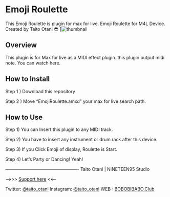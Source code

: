 # Emoji Roulette
  This Emoji Roulette is plugin for max for live.
  Emoji Roulette for M4L Device. Created by Taito Otani 😎 
  [![thumbnail](https://twitter.com/i/status/1260235509097304066)

## Overview
  This plugin is for Max for live as a MIDI effect plugin. 
  this plugin output midi note. You can watch here.

## How to Install
  Step 1 ) Download this repository

  Step 2 ) Move “EmojiRoulette.amxd” your max for live search path.

## How to Use
  Step 1)  You can Insert this plugin to any MIDI track.
  
  Step 2) You have to insert any instrument or drum rack after this device.

  Step 3) If you Click Emoji of display, Roulette is Start.

  Step 4) Let’s Party or Dancing! Yeah!

————————————————-
Taito Otani  | NINETEEN95 Studio

  —>>>  [Support here](https://paypal.me/taitootani?locale.x=ja_JP) <<—

  Twitter: [@taito_otani](https://twitter.com/taito_otani)
  Instagram: [@taito_otani](https://www.instagram.com/taito_otani/)
  WEB : [BOBOBIBABO.Club](http://bobobibabo.club/)
